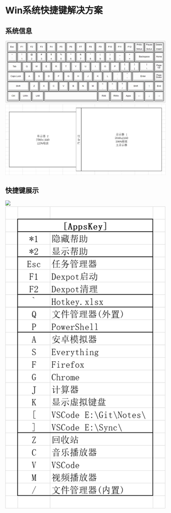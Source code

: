 # Win系统快捷键解决方案


## 系统信息
![](https://github.com/By2048/Ahk/raw/master/Image/Keyboard.png)
![](https://github.com/By2048/Ahk/raw/master/Image/Screen.png)



## 快捷键展示
![](https://github.com/By2048/Ahk/raw/master/Image/Hotkey/Windows.png)
![](https://github.com/By2048/Ahk/raw/master/Image/Hotkey/Appskey.png)



